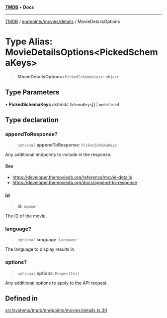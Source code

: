 [**TMDB**](../../../../README.md) • **Docs**

***

[TMDB](../../../../README.md) / [endpoints/movies/details](../README.md) / MovieDetailsOptions

# Type Alias: MovieDetailsOptions\<PickedSchemaKeys\>

> **MovieDetailsOptions**\<`PickedSchemaKeys`\>: `object`

## Type Parameters

• **PickedSchemaKeys** *extends* `SchemaKeys`[] \| `undefined`

## Type declaration

### appendToResponse?

> `optional` **appendToResponse**: `PickedSchemaKeys`

Any additional endpoints to include in the response.

#### See

 - https://developer.themoviedb.org/reference/movie-details
 - https://developer.themoviedb.org/docs/append-to-response

### id

> **id**: `number`

The ID of the movie.

### language?

> `optional` **language**: `Language`

The language to display results in.

### options?

> `optional` **options**: `RequestInit`

Any additional options to apply to the API request.

## Defined in

[src/systems/tmdb/endpoints/movies/details.ts:30](https://github.com/Norviah/media-hub/blob/b0accce5c447ccf1a18696f3cb0baef1f5bd16be/src/systems/tmdb/endpoints/movies/details.ts#L30)
